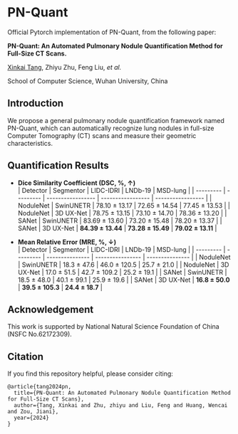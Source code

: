 # PN-Quant

Official Pytorch implementation of PN-Quant, from the following paper:

**PN-Quant: An Automated Pulmonary Nodule Quantification Method for Full-Size CT Scans.**

[Xinkai Tang](https://xinkai-tang.github.io), Zhiyu Zhu, Feng Liu, *et al.*

School of Computer Science, Wuhan University, China


## Introduction
We propose a general pulmonary nodule quantification framework named PN-Quant, which can automatically recognize lung nodules in full-size Computer Tomography (CT) scans and measure their geometric characteristics.


## Quantification Results
* **Dice Similarity Coefficient (DSC, %, ↑)**  
| Detector  | Segmentor | LIDC-IDRI         | LNDb-19           | MSD-lung          |
| --------- | --------- | ----------------- | ----------------- | ----------------- |
| NoduleNet | SwinUNETR | 78.10 ± 13.17     | 72.65 ± 14.54     | 77.45 ± 13.53     |
| NoduleNet | 3D UX-Net | 78.75 ± 13.15     | 73.10 ± 14.70     | 78.36 ± 13.20     |
| SANet     | SwinUNETR | 83.69 ± 13.60     | 73.20 ± 15.48     | 78.20 ± 13.37     |
| SANet     | 3D UX-Net | **84.39 ± 13.44** | **73.28 ± 15.49** | **79.02 ± 13.11** |

* **Mean Relative Error (MRE, %, ↓)**  
| Detector  | Segmentor | LIDC-IDRI       | LNDb-19          | MSD-lung        |
| --------- | --------- | --------------- | ---------------- | --------------- |
| NoduleNet | SwinUNETR | 18.3 ± 47.6     | 46.0 ± 120.5     | 25.7 ± 21.0     |
| NoduleNet | 3D UX-Net | 17.0 ± 51.5     | 42.7 ± 109.2     | 25.2 ± 19.1     |
| SANet     | SwinUNETR | 18.5 ± 48.0     | 40.1 ± 99.1      | 25.9 ± 19.6     |
| SANet     | 3D UX-Net | **16.8 ± 50.0** | **39.5 ± 105.3** | **24.4 ± 18.7** |

## Acknowledgement
This work is supported by National Natural Science Foundation of China (NSFC No.62172309).


## Citation 
If you find this repository helpful, please consider citing:
```
@article{tang2024pn,
  title={PN-Quant: An Automated Pulmonary Nodule Quantification Method for Full-Size CT Scans},
  author={Tang, Xinkai and Zhu, zhiyu and Liu, Feng and Huang, Wencai and Zou, Jiani},
  year={2024}
}
```
